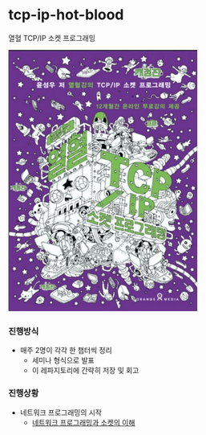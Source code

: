 # tcp-ip-hot-blood
열혈 TCP/IP 소켓 프로그래밍

![book-cover](/assets/book-cover.jpg)


### 진행방식

- 매주 2명이 각각 한 챕터씩 정리
  - 세미나 형식으로 발표
  - 이 레파지토리에 간략히 저장 및 회고

### 진행상황
- 네트워크 프로그래밍의 시작
  - [네트워크 프로그래밍과 소켓의 이해](part1/chapter1.md)
